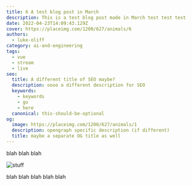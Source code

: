 ```yaml
---
title: 6 A test blog post in March
description: This is a test blog post made in March test test test
date: 2022-04-23T14:09:43.129Z
cover: https://placeimg.com/1200/627/animals/6
authors:
  - luke-oliff
category: ai-and-engineering
tags:
  - vue
  - stream
  - live
seo:
  title: A different title of SEO maybe?
  description: oooo a different description for SEO
  keywords:
    - keywords
    - go
    - here
  canonical: this-should-be-optional
og:
  image: https://placeimg.com/1200/627/animals/1
  description: opengraph specific description (if different)
  title: maybe a separate OG title as well
---
```


blah blah blah

![stuff](https://placeimg.com/1200/627/animals/1 "blah")

blah blah blah blah blah
